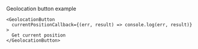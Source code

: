 Geolocation button example 

```
<GeolocationButton
  currentPositionCallback={(err, result) => console.log(err, result)}
>
  Get current position
</GeolocationButton>
```
